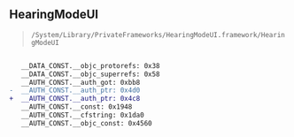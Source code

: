 ## HearingModeUI

> `/System/Library/PrivateFrameworks/HearingModeUI.framework/HearingModeUI`

```diff

   __DATA_CONST.__objc_protorefs: 0x38
   __DATA_CONST.__objc_superrefs: 0x58
   __AUTH_CONST.__auth_got: 0xbb8
-  __AUTH_CONST.__auth_ptr: 0x4d0
+  __AUTH_CONST.__auth_ptr: 0x4c8
   __AUTH_CONST.__const: 0x1948
   __AUTH_CONST.__cfstring: 0x1da0
   __AUTH_CONST.__objc_const: 0x4560

```
